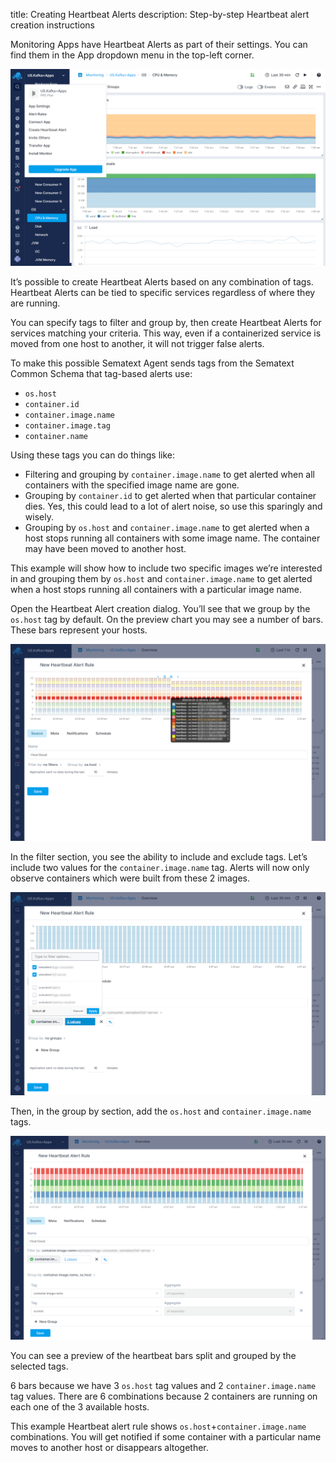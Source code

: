 title: Creating Heartbeat Alerts
description: Step-by-step Heartbeat alert creation instructions 

Monitoring Apps have Heartbeat Alerts as part of their settings. You can find them in the App dropdown menu in the top-left corner.

![image alt text](../images/alerts/heartbeat_image_01.png)

It’s possible to create Heartbeat Alerts based on any combination of tags. Heartbeat Alerts can be tied to specific services regardless of where they are running.

You can specify tags to filter and group by, then create Heartbeat Alerts for services matching your criteria. This way, even if a containerized service is moved from one host to another, it will not trigger false alerts.

To make this possible Sematext Agent sends tags from the Sematext Common Schema that tag-based alerts use: 

- `os.host`
- `container.id`
- `container.image.name`
- `container.image.tag`
- `container.name`

Using these tags you can do things like:

- Filtering and grouping by `container.image.name` to get alerted when all containers with the specified image name are gone.  
- Grouping by `container.id` to get alerted when that particular container dies. Yes, this could lead to a lot of alert noise, so use this sparingly and wisely.
- Grouping by `os.host` and `container.image.name` to get alerted when a host stops running all containers with some image name. The container may have been moved to another host.

This example will show how to include two specific images we’re interested in and grouping them by `os.host` and `container.image.name` to get alerted when a host stops running all containers with a particular image name.

Open the Heartbeat Alert creation dialog. You’ll see that we group by the `os.host` tag by default. On the preview chart you may see a number of bars. These bars represent your hosts.

![image alt text](../images/alerts/heartbeat_image_02.png)

In the filter section, you see the ability to include and exclude tags. Let’s include two values for the `container.image.name` tag. Alerts will now only observe containers which were built from these 2 images.

![image alt text](../images/alerts/heartbeat_image_03.png)

Then, in the group by section, add the `os.host` and `container.image.name` tags.

![image alt text](../images/alerts/heartbeat_image_04.png)

You can see a preview of the heartbeat bars split and grouped by the selected tags.

6 bars because we have 3 `os.host` tag values and 2 `container.image.name` tag values. There are 6 combinations because 2 containers are running on each one of the 3 available hosts.

This example Heartbeat alert rule shows `os.host`+`container.image.name` combinations. You will get notified if some container with a particular name moves to another host or disappears altogether.














